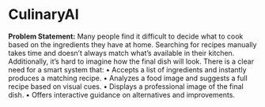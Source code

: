 # CulinaryAI
**Problem Statement:**
Many people find it difficult to decide what to cook based on the ingredients they have at home. Searching for recipes manually takes time and doesn’t always match what’s available in their kitchen. Additionally, it’s hard to imagine how the final dish will look.
There is a clear need for a smart system that:
•	Accepts a list of ingredients and instantly produces a matching recipe.
•	Analyzes a food image and suggests a full recipe based on visual cues.
•	Displays a professional image of the final dish.
•	Offers interactive guidance on alternatives and improvements. 
